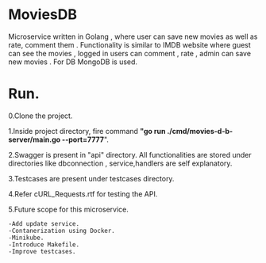 # MoviesDB
Microservice written in Golang , where user can save new movies as well as rate, comment them . Functionality is similar to IMDB website where guest can see the movies , logged in users can comment , rate , admin can save new movies . For DB MongoDB is used.

# Run.

0.Clone the project.

1.Inside project directory, fire command **"go run ./cmd/movies-d-b-server/main.go --port=7777**".

2.Swagger is present in "api" directory. All functionalities are stored under directories like dbconnection , service,handlers are self explanatory.

3.Testcases are present under testcases directory.

4.Refer cURL_Requests.rtf for testing the API.

5.Future scope for this microservice.

    -Add update service.
    -Contanerization using Docker.
    -Minikube.
    -Introduce Makefile.
    -Improve testcases.
 

